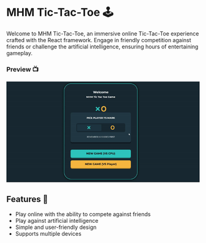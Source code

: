 # MHM Tic-Tac-Toe 🕹️
Welcome to MHM Tic-Tac-Toe, an immersive online Tic-Tac-Toe experience crafted with the React framework. Engage in friendly competition against friends or challenge the artificial intelligence, ensuring hours of entertaining gameplay.

### Preview 📺
<img src="https://github.com/hampayiMilany/MHM-Tic-Tac-Toe/blob/main/preview.gif" />

## Features 🌟

- Play online with the ability to compete against friends
- Play against artificial intelligence
- Simple and user-friendly design
- Supports multiple devices
